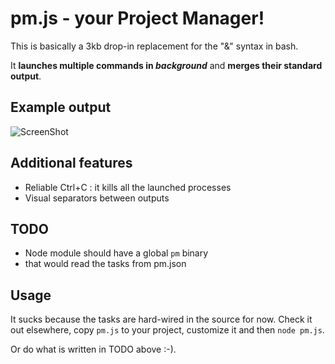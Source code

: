 # pm.js - your Project Manager!

This is basically a 3kb drop-in replacement for the "&" syntax in bash.

It **launches multiple commands in *background*** and **merges their standard output**.

## Example output

![ScreenShot](http://cl.ly/SKyK/1.%20node%20pm.js%20(node)%20(via%20Ember).png)

## Additional features

- Reliable Ctrl+C : it kills all the launched processes
- Visual separators between outputs

## TODO

- Node module should have a global `pm` binary
- that would read the tasks from pm.json

## Usage

It sucks because the tasks are hard-wired in the source for now. Check it out elsewhere, copy `pm.js` to your project, customize it and then `node pm.js`.

Or do what is written in TODO above :-).